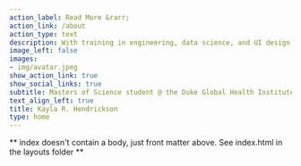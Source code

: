 ```yaml
---
action_label: Read More &rarr;
action_link: /about
action_type: text
description: With training in engineering, data science, and UI design, I like to work on complex problems in healthcare access and health equity. This website is currently serving as a spoofed-up resume and a place for me to try digital gardening. It's safe to bet everything here is a work in progress, including the author.
image_left: false
images:
- img/avatar.jpeg
show_action_link: true
show_social_links: true
subtitle: Masters of Science student @ the Duke Global Health Institute.
text_align_left: true
title: Kayla R. Hendrickson
type: home
---
```


** index doesn't contain a body, just front matter above.
See index.html in the layouts folder **
